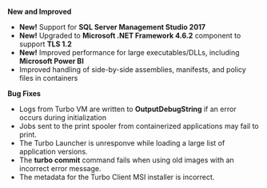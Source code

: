 **New and Improved**

- **New!** Support for **SQL Server Management Studio 2017**
- **New!** Upgraded to **Microsoft .NET Framework 4.6.2** component to support **TLS 1.2**
- **New!** Improved performance for large executables/DLLs, including **Microsoft Power BI**
- Improved handling of side-by-side assemblies, manifests, and policy files in containers

**Bug Fixes**

- Logs from Turbo VM are written to **OutputDebugString** if an error occurs during initialization
- Jobs sent to the print spooler from containerized applications may fail to print.
- The Turbo Launcher is unresponve while loading a large list of application versions.
- The **turbo commit** command fails when using old images with an incorrect error message.
- The metadata for the Turbo Client MSI installer is incorrect.



